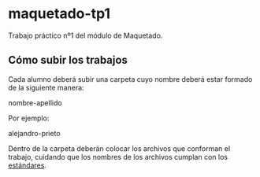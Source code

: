 maquetado-tp1
=============

Trabajo práctico nº1 del módulo de Maquetado.

Cómo subir los trabajos
------------------------

Cada alumno deberá subir una carpeta cuyo nombre deberá estar formado de la siguiente manera:

nombre-apellido

Por ejemplo:

alejandro-prieto

Dentro de la carpeta deberán colocar los archivos que conforman el trabajo, cuidando que los nombres de los archivos cumplan con los [estándares](http://www.macchiato.com/unicode/nfc-faq).

